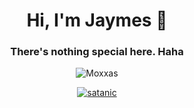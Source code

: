 <h1 align="center">Hi, I'm Jaymes 👋</h1>
<h3 align="center">There's nothing special here. Haha</h3>

<p align="center"> <img src="https://komarev.com/ghpvc/?username=LilGazzy&label=Profile%20views&color=0d0d0d&style=flat" alt="Moxxas" /> </p>

<p align="center"> <a href="https://github.com/ryo-ma/github-profile-trophy"><img src="https://github-profile-trophy.vercel.app/?username=Moxxas&theme=onedark" alt="satanic" /></a> </p>
